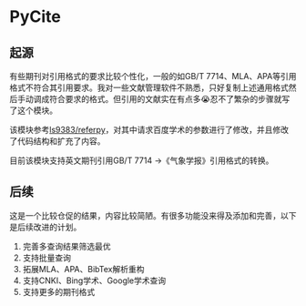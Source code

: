# PyCite

## 起源

有些期刊对引用格式的要求比较个性化，一般的如GB/T 7714、MLA、APA等引用格式不符合其引用要求。我对一些文献管理软件不熟悉，只好复制上述通用格式然后手动调成符合要求的格式。但引用的文献实在有点多😭忍不了繁杂的步骤就写了这个模块。

该模块参考[ls9383/referpy](https://github.com/lsj9383/referpy)，对其中请求百度学术的参数进行了修改，并且修改了代码结构和扩充了内容。

目前该模块支持英文期刊引用GB/T 7714 →《气象学报》引用格式的转换。

## 后续

这是一个比较仓促的结果，内容比较简陋。有很多功能没来得及添加和完善，以下是后续改进的计划。

1. 完善多查询结果筛选最优
2. 支持批量查询
3. 拓展MLA、APA、BibTex解析重构
4. 支持CNKI、Bing学术、Google学术查询
5. 支持更多的期刊格式

